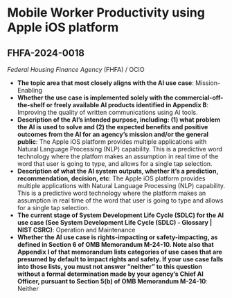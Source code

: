 # Mobile Worker Productivity using Apple iOS platform
## FHFA-2024-0018
_Federal Housing Finance Agency_ (FHFA) / OCIO


+ **The topic area that most closely aligns with the AI use case**: Mission-Enabling
+ **Whether the use case is implemented solely with the commercial-off-the-shelf or freely available AI products identified in Appendix B**: Improving the quality of written communications using AI tools.
+ **Description of the AI’s intended purpose, including: (1) what problem the AI is used to solve and (2) the expected benefits and positive outcomes from the AI for an agency’s mission and/or the general public**: The Apple iOS platform provides multiple applications with Natural Language Processing (NLP) capability.  This is a predictive word  technology where the platfom makes an assumption in real time of the word that user is going to type, and allows for a single tap selection.
+ **Description of what the AI system outputs, whether it’s a prediction, recommendation, decision, etc**: The Apple iOS platform provides multiple applications with Natural Language Processing (NLP) capability.  This is a predictive word technology where the platform makes an assumption in real time of the word that user is going to type and allows for a single tap selection.
+ **The current stage of System Development Life Cycle (SDLC) for the AI use case (See System Development Life Cycle (SDLC) - Glossary | NIST CSRC)**: Operation and Maintenance
+ **Whether the AI use case is rights-impacting or safety-impacting, as defined in Section 6 of OMB Memorandum M-24-10. Note also that Appendix I of that memorandum lists categories of use cases that are presumed by default to impact rights and safety. If your use case falls into those lists, you must not answer “neither” to this question without a formal determination made by your agency’s Chief AI Officer, pursuant to Section 5(b) of OMB Memorandum M-24-10**: Neither